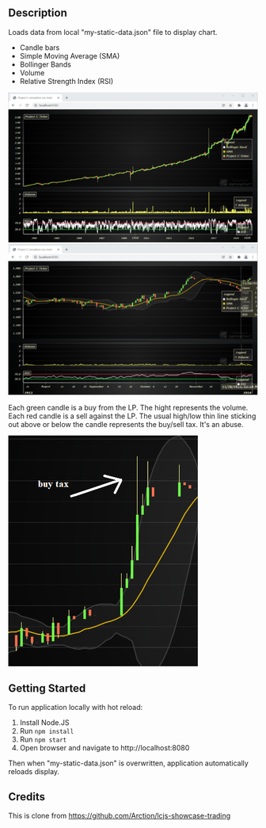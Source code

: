 

## Description

Loads data from local "my-static-data.json" file to display chart.

- Candle bars
- Simple Moving Average (SMA)
- Bollinger Bands
- Volume
- Relative Strength Index (RSI)

![full](img/chart-screenshot-1.png)
![zoom](img/chart-screenshot-2.png)

Each green candle is a buy from the LP. The hight represents the volume.
Each red candle is a sell against the LP.
The usual high/low thin line sticking out above or below the candle represents the buy/sell tax. It's an abuse.

![zoom](img/chart-detail-1.png)


## Getting Started

To run application locally with hot reload:

1. Install Node.JS
2. Run `npm install`
3. Run `npm start`
4. Open browser and navigate to http://localhost:8080

Then when "my-static-data.json" is overwritten, application automatically reloads display.


## Credits

This is clone from https://github.com/Arction/lcjs-showcase-trading

